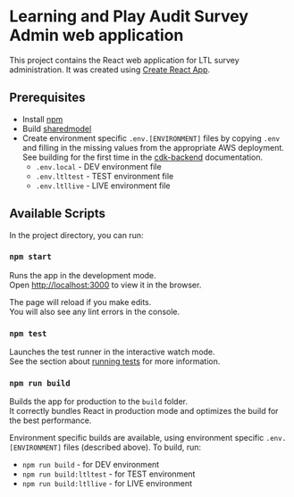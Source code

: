 # Learning and Play Audit Survey Admin web application

This project contains the React web application for LTL survey administration.
It was created using [Create React App](https://facebook.github.io/create-react-app/docs/getting-started).

## Prerequisites

- Install [npm]([https://docs.npmjs.com/)
- Build [sharedmodel](../sharedmodel)
- Create environment specific `.env.[ENVIRONMENT]` files by copying `.env` and filling in the missing values from the appropriate AWS deployment. See building for the first time in the [cdk-backend](../cdk-backend) documentation.
  - `.env.local` - DEV environment file
  - `.env.ltltest` - TEST environment file
  - `.env.ltllive` - LIVE environment file

## Available Scripts

In the project directory, you can run:

### `npm start`

Runs the app in the development mode.<br />
Open [http://localhost:3000](http://localhost:3000) to view it in the browser.

The page will reload if you make edits.<br />
You will also see any lint errors in the console.

### `npm test`

Launches the test runner in the interactive watch mode.<br />
See the section about [running tests](https://facebook.github.io/create-react-app/docs/running-tests) for more information.

### `npm run build`

Builds the app for production to the `build` folder.<br />
It correctly bundles React in production mode and optimizes the build for the best performance.

Environment specific builds are available, using environment specific `.env.[ENVIRONMENT]` files (described above). To build, run:
- `npm run build` - for DEV environment
- `npm run build:ltltest` - for TEST environment
- `npm run build:ltllive` - for LIVE environment
